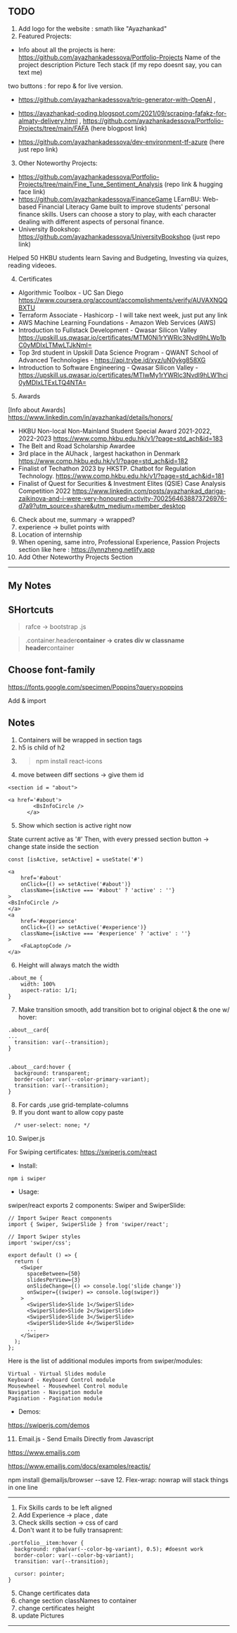 ## TODO

1. Add logo for the website : smath like "Ayazhankad"
2. Featured Projects:

- Info about all the projects is here: https://github.com/ayazhankadessova/Portfolio-Projects
  Name of the project
  description
  Picture
  Tech stack (if my repo doesnt say, you can text me)

two buttons : for repo & for live version.

- https://github.com/ayazhankadessova/trip-generator-with-OpenAI ,

- https://ayazhankad-coding.blogspot.com/2021/09/scraping-fafakz-for-almaty-delivery.html , https://github.com/ayazhankadessova/Portfolio-Projects/tree/main/FAFA (here blogpost link)

- https://github.com/ayazhankadessova/dev-environment-tf-azure (here just repo link)

3. Other Noteworthy Projects:

- https://github.com/ayazhankadessova/Portfolio-Projects/tree/main/Fine_Tune_Sentiment_Analysis (repo link & hugging face link)
- https://github.com/ayazhankadessova/FinanceGame
  LEarnBU: Web-based Financial Literacy Game built to improve students' personal finance skills. Users can choose a story to play, with each character dealing with different aspects of personal finance.
- University Bookshop: https://github.com/ayazhankadessova/UniversityBookshop (just repo link)

Helped 50 HKBU students learn Saving and Budgeting, Investing via quizes, reading videoes.

4. Certificates

- Algorithmic Toolbox - UC San Diego https://www.coursera.org/account/accomplishments/verify/AUVAXNQQBXTU
- Terraform Associate - Hashicorp - I will take next week, just put any link
- AWS Machine Learning Foundations - Amazon Web Services (AWS)
- Introduction to Fullstack Development - Qwasar Silicon Valley https://upskill.us.qwasar.io/certificates/MTM0Ni1rYWRlc3Nvdl9hLWp1bC0yMDIxLTMwLTJkNmI=
- Top 3rd student in Upskill Data Science Program - QWANT School of Advanced Technologies - https://api.trybe.id/xyz/uN0ykg858XG
- Introduction to Software Engineering - Qwasar Silicon Valley - https://upskill.us.qwasar.io/certificates/MTIwMy1rYWRlc3Nvdl9hLW1hci0yMDIxLTExLTQ4NTA=

5. Awards

[Info about Awards] https://www.linkedin.com/in/ayazhankad/details/honors/

- HKBU Non-local Non-Mainland Student Special Award 2021-2022, 2022-2023 https://www.comp.hkbu.edu.hk/v1/?page=std_ach&id=183
- The Belt and Road Scholarship Awardee
- 3rd place in the AUhack , largest hackathon in Denmark https://www.comp.hkbu.edu.hk/v1/?page=std_ach&id=182
- Finalist of Techathon 2023 by HKSTP. Chatbot for Regulation Technology. https://www.comp.hkbu.edu.hk/v1/?page=std_ach&id=181
- Finalist of Quest for Securities & Investment Elites (QSIE) Case Analysis Competition 2022 https://www.linkedin.com/posts/ayazhankad_dariga-zaikinova-and-i-were-very-honoured-activity-7002564638873726976-d7a9?utm_source=share&utm_medium=member_desktop

6. Check about me, summary -> wrapped?
7. experience -> bullet points with
8. Location of internship
9. When opening, same intro, Professional Experience, Passion Projects section like here : https://lynnzheng.netlify.app
10. Add Other Noteworthy Projects Section

---

## My Notes

## SHortcuts

> rafce -> bootstrap .js

> .container.header**container -> crates div w classname header**container

## Choose font-family

https://fonts.google.com/specimen/Poppins?query=poppins

Add & import

## Notes

1. Containers will be wrapped in section tags
2. h5 is child of h2
3. > npm install react-icons
4. move between diff sections -> give them id

```
<section id = "about">
```

```
<a href='#about'>
        <BsInfoCircle />
      </a>
```

5. Show which section is active right now

State current active as '#'
Then, with every pressed section button -> change state inside the section

```
const [isActive, setActive] = useState('#')

<a
    href='#about'
    onClick={() => setActive('#about')}
    className={isActive === '#about' ? 'active' : ''}
>
<BsInfoCircle />
</a>
<a
    href='#experience'
    onClick={() => setActive('#experience')}
    className={isActive === '#experience' ? 'active' : ''}
>
    <FaLaptopCode />
</a>
```

6. Height will always match the width

```
.about_me {
    width: 100%
    aspect-ratio: 1/1;
}
```

7. Make transition smooth, add transition bot to original object & the one w/ hover:

```
.about__card{
...
  transition: var(--transition);
}


.about__card:hover {
  background: transparent;
  border-color: var(--color-primary-variant);
  transition: var(--transition);
}
```

8. For cards ,use grid-template-columns
9. If you dont want to allow copy paste

```
  /* user-select: none; */
```

10. Swiper.js

For Swiping certificates: https://swiperjs.com/react

- Install:

```
npm i swiper
```

- Usage:

swiper/react exports 2 components: Swiper and SwiperSlide:

```
// Import Swiper React components
import { Swiper, SwiperSlide } from 'swiper/react';

// Import Swiper styles
import 'swiper/css';

export default () => {
  return (
    <Swiper
      spaceBetween={50}
      slidesPerView={3}
      onSlideChange={() => console.log('slide change')}
      onSwiper={(swiper) => console.log(swiper)}
    >
      <SwiperSlide>Slide 1</SwiperSlide>
      <SwiperSlide>Slide 2</SwiperSlide>
      <SwiperSlide>Slide 3</SwiperSlide>
      <SwiperSlide>Slide 4</SwiperSlide>
      ...
    </Swiper>
  );
};
```

Here is the list of additional modules imports from swiper/modules:

```
Virtual - Virtual Slides module
Keyboard - Keyboard Control module
Mousewheel - Mousewheel Control module
Navigation - Navigation module
Pagination - Pagination module
```

- Demos:

https://swiperjs.com/demos

11. Email.js - Send Emails Directly from Javascript

https://www.emailjs.com

https://www.emailjs.com/docs/examples/reactjs/

npm install @emailjs/browser --save 12. Flex-wrap: nowrap will stack things in one line

---

1. Fix Skills cards to be left aligned
2. Add Experience -> place , date
3. Check skills section -> css of card
4. Don't want it to be fully transaprent:

```
.portfolio__item:hover {
  background: rgba(var(--color-bg-variant), 0.5); #doesnt work
  border-color: var(--color-bg-variant);
  transition: var(--transition);

  cursor: pointer;
}
```

5. Change certificates data
6. change section classNames to container
7. change certificates height
8. update Pictures

---
